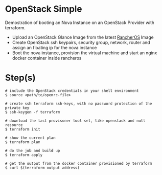 # OpenStack Simple

Demostration of booting an Nova Instance on an OpenStack Provider with
terraform.

  * Upload an OpenStack Glance Image from the latest [RancherOS](https://github.com/rancher/os) Image
  * Create OpenStack ssh keypairs, security group, network, router and assign
    an floating ip for the nova instance
  * Boot the nova instance, provision the virtual machine and start an nginx
    docker container inside rancheros

# Step(s)

```
# include the OpenStack credentials in your shell environment
$ source <path/to/openrc-file>

# create ssh terraform ssh-keys, with no password protection of the private key
$ ssh-keygen -f terraform

# download the last provisoner tool set, like openstack and null resource
$ terraform init

# show the current plan
$ terraform plan

# do the job and build up
$ terraform apply

# get the output from the docker container provisioned by terraform
$ curl $(terraform output address)
```
